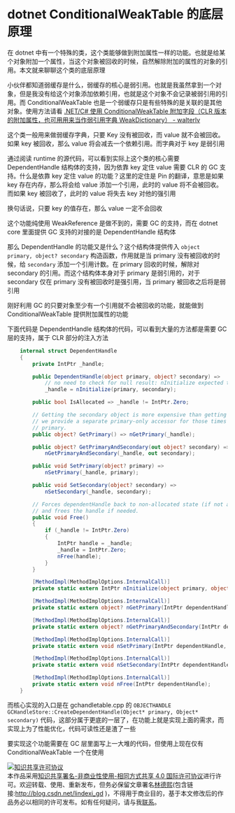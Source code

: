 # dotnet ConditionalWeakTable 的底层原理

在 dotnet 中有一个特殊的类，这个类能够做到附加属性一样的功能。也就是给某个对象附加一个属性，当这个对象被回收的时候，自然解除附加的属性的对象的引用。本文就来聊聊这个类的底层原理

<!--more-->
<!-- CreateTime:5/26/2020 10:04:23 AM -->

<!-- 发布 -->

小伙伴都知道弱缓存是什么，弱缓存的核心是弱引用。也就是我虽然拿到一个对象，但是我没有给这个对象添加依赖引用，也就是这个对象不会记录被弱引用的引用。而 ConditionalWeakTable 也是一个弱缓存只是有些特殊的是关联的是其他对象。使用方法请看 [.NET/C# 使用 ConditionalWeakTable 附加字段（CLR 版本的附加属性，也可用用来当作弱引用字典 WeakDictionary） - walterlv](https://blog.walterlv.com/post/conditional-weak-table.html )

这个类一般用来做弱缓存字典，只要 Key 没有被回收，而 value 就不会被回收。如果 key 被回收，那么 value 将会减去一个依赖引用。而字典对于 key 是弱引用

通过阅读 runtime 的源代码，可以看到实际上这个类的核心需要 DependentHandle 结构体的支持，因为依靠 key 定住 value 需要 CLR 的 GC 支持。什么是依靠 key 定住 value 的功能？这里的定住是 Pin 的翻译，意思是如果 key 存在内存，那么将会给 value 添加一个引用，此时的 value 将不会被回收。而如果 key 被回收了，此时的 value 将失去 key 对他的强引用

换句话说，只要 key 的值存在，那么 value 一定不会回收

这个功能纯使用 WeakReference 是做不到的，需要 GC 的支持，而在 dotnet core 里面提供 GC 支持的对接的是 DependentHandle 结构体

那么 DependentHandle 的功能又是什么？这个结构体提供传入 `object primary, object? secondary` 构造函数，作用就是当 primary 没有被回收的时候，给 `secondary` 添加一个引用计数。在 primary 回收的时候，解除对 secondary 的引用。而这个结构体本身对于 primary 是弱引用的，对于 secondary 仅在 primary 没有被回收时是强引用，当 primary 被回收之后将是弱引用

刚好利用 GC 的只要对象至少有一个引用就不会被回收的功能，就能做到 ConditionalWeakTable 提供附加属性的功能

下面代码是 DependentHandle 结构体的代码，可以看到大量的方法都是需要 GC 层的支持，属于 CLR 部分的注入方法

```csharp
    internal struct DependentHandle
    {
        private IntPtr _handle;

        public DependentHandle(object primary, object? secondary) =>
            // no need to check for null result: nInitialize expected to throw OOM.
            _handle = nInitialize(primary, secondary);

        public bool IsAllocated => _handle != IntPtr.Zero;

        // Getting the secondary object is more expensive than getting the first so
        // we provide a separate primary-only accessor for those times we only want the
        // primary.
        public object? GetPrimary() => nGetPrimary(_handle);

        public object? GetPrimaryAndSecondary(out object? secondary) =>
            nGetPrimaryAndSecondary(_handle, out secondary);

        public void SetPrimary(object? primary) =>
            nSetPrimary(_handle, primary);

        public void SetSecondary(object? secondary) =>
            nSetSecondary(_handle, secondary);

        // Forces dependentHandle back to non-allocated state (if not already there)
        // and frees the handle if needed.
        public void Free()
        {
            if (_handle != IntPtr.Zero)
            {
                IntPtr handle = _handle;
                _handle = IntPtr.Zero;
                nFree(handle);
            }
        }

        [MethodImpl(MethodImplOptions.InternalCall)]
        private static extern IntPtr nInitialize(object primary, object? secondary);

        [MethodImpl(MethodImplOptions.InternalCall)]
        private static extern object? nGetPrimary(IntPtr dependentHandle);

        [MethodImpl(MethodImplOptions.InternalCall)]
        private static extern object? nGetPrimaryAndSecondary(IntPtr dependentHandle, out object? secondary);

        [MethodImpl(MethodImplOptions.InternalCall)]
        private static extern void nSetPrimary(IntPtr dependentHandle, object? primary);

        [MethodImpl(MethodImplOptions.InternalCall)]
        private static extern void nSetSecondary(IntPtr dependentHandle, object? secondary);

        [MethodImpl(MethodImplOptions.InternalCall)]
        private static extern void nFree(IntPtr dependentHandle);
    }
```

而核心实现的入口是在 gchandletable.cpp 的 `OBJECTHANDLE GCHandleStore::CreateDependentHandle(Object* primary, Object* secondary)` 代码，这部分属于更底的一层了，在功能上就是实现上面的需求，而实现上为了性能优化，代码可读性还是渣了一些

要实现这个功能需要在 GC 层里面写上一大堆的代码，但使用上现在仅有 ConditionalWeakTable 一个在使用

<a rel="license" href="http://creativecommons.org/licenses/by-nc-sa/4.0/"><img alt="知识共享许可协议" style="border-width:0" src="https://licensebuttons.net/l/by-nc-sa/4.0/88x31.png" /></a><br />本作品采用<a rel="license" href="http://creativecommons.org/licenses/by-nc-sa/4.0/">知识共享署名-非商业性使用-相同方式共享 4.0 国际许可协议</a>进行许可。欢迎转载、使用、重新发布，但务必保留文章署名[林德熙](http://blog.csdn.net/lindexi_gd)(包含链接:http://blog.csdn.net/lindexi_gd )，不得用于商业目的，基于本文修改后的作品务必以相同的许可发布。如有任何疑问，请与我[联系](mailto:lindexi_gd@163.com)。
